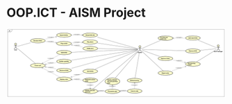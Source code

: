 # OOP.ICT - AISM Project

![alt text](https://github.com/TinhNguyen3103/OOP.ICT/blob/master/Lab02/AIMS_Project.png?raw=true)
